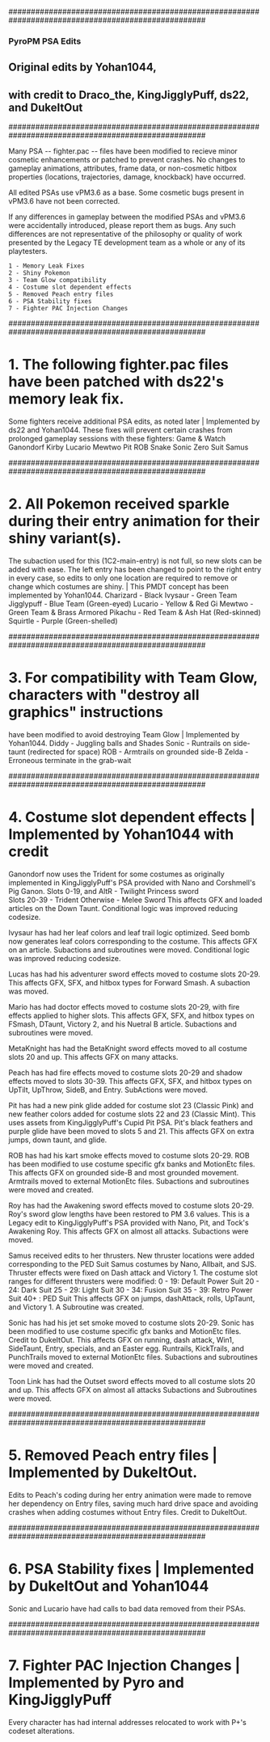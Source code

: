 
####################################################################################################
### PyroPM PSA Edits
## Original edits by Yohan1044,
## with credit to Draco_the, KingJigglyPuff, ds22, and DukeItOut
####################################################################################################

Many PSA -- fighter.pac -- files have been modified to recieve minor cosmetic enhancements
or patched to prevent crashes. No changes to gameplay animations, attributes, frame data,
or non-cosmetic hitbox properties (locations, trajectories, damage, knockback) have occurred.

All edited PSAs use vPM3.6 as a base. Some cosmetic bugs present in vPM3.6 have not
been corrected.

If any differences in gameplay between the modified PSAs and vPM3.6 were accidentally
introduced, please report them as bugs. Any such differences are not representative of
the philosophy or quality of work presented by the Legacy TE development team as a
whole or any of its playtesters.

	1 - Memory Leak Fixes
	2 - Shiny Pokemon
	3 - Team Glow compatibility
	4 - Costume slot dependent effects
	5 - Removed Peach entry files
	6 - PSA Stability fixes
	7 - Fighter PAC Injection Changes

####################################################################################################
# 1. The following fighter.pac files have been patched with ds22's memory leak fix.
Some fighters receive additional PSA edits, as noted later | Implemented by ds22 and Yohan1044.
These fixes will prevent certain crashes from prolonged gameplay sessions with these fighters:
	Game & Watch
	Ganondorf
	Kirby
	Lucario
	Mewtwo
	Pit
	ROB
	Snake
	Sonic
	Zero Suit Samus

####################################################################################################
# 2. All Pokemon received sparkle during their entry animation for their shiny variant(s).
The subaction used for this (1C2-main-entry) is not full, so new slots can be added
with ease. The left entry has been changed to point to the right entry in every case,
so edits to only one location are required to remove or change which costumes are shiny.
  | This PMDT concept has been implemented by Yohan1044.
	Charizard - Black
	Ivysaur - Green Team
	Jigglypuff - Blue Team (Green-eyed)
	Lucario - Yellow & Red Gi
	Mewtwo - Green Team & Brass Armored
	Pikachu - Red Team & Ash Hat (Red-skinned)
	Squirtle - Purple (Green-shelled)

####################################################################################################
# 3. For compatibility with Team Glow, characters with "destroy all graphics" instructions
have been modified to avoid destroying Team Glow | Implemented by Yohan1044.
	Diddy - Juggling balls and Shades
	Sonic - Runtrails on side-taunt (redirected for space)
	ROB   - Armtrails on grounded side-B 
	Zelda - Erroneous terminate in the grab-wait

####################################################################################################
# 4. Costume slot dependent effects | Implemented by Yohan1044 with credit

Ganondorf now uses the Trident for some costumes as originally implemented in
KingJigglyPuff's PSA provided with Nano and Corshmell's Pig Ganon.
		Slots 0-19, and AltR 	- Twilight Princess sword	
		Slots 20-39 		- Trident
		Otherwise		- Melee Sword
	This affects GFX and loaded articles on the Down Taunt.
	Conditional logic was improved reducing codesize.

Ivysaur has had her leaf colors and leaf trail logic optimized. Seed bomb now generates 
leaf colors corresponding to the costume.
	This affects GFX on an article.
	Subactions and subroutines were moved.
	Conditional logic was improved reducing codesize.

Lucas has had his adventurer sword effects moved to costume slots 20-29.
	This affects GFX, SFX, and hitbox types for Forward Smash.
	A subaction was moved.

Mario has had doctor effects moved to costume slots 20-29, with fire effects applied to higher slots.
	This affects GFX, SFX, and hitbox types on FSmash, DTaunt, Victory 2, and his Nuetral B article.
	Subactions and subroutines were moved.

MetaKnight has had the BetaKnight sword effects moved to all costume slots 20 and up.
	This affects GFX on many attacks.

Peach has had fire effects moved to costume slots 20-29 and shadow effects moved to slots 30-39.
	This affects GFX, SFX, and hitbox types on UpTilt, UpThrow, SideB, and Entry.
	SubActions were moved.

Pit has had a new pink glide added for costume slot 23 (Classic Pink) and new feather colors added
for costume slots 22 and 23 (Classic Mint). This uses assets from KingJigglyPuff's Cupid Pit PSA.
Pit's black feathers and purple glide have been moved to slots 5 and 21.
	This affects GFX on extra jumps, down taunt, and glide.

ROB has had his kart smoke effects moved to costume slots 20-29.
ROB has been modified to use costume specific gfx banks and MotionEtc files.
	This affects GFX on grounded side-B and most grounded movement.
	Armtrails moved to external MotionEtc files.
	Subactions and subroutines were moved and created.

Roy has had the Awakening sword effects moved to costume slots 20-29. Roy's sword glow lengths have
been restored to PM 3.6 values. This is a Legacy edit to KingJigglyPuff's PSA provided with
Nano, Pit, and Tock's Awakening Roy.
	This affects GFX on almost all attacks.
	Subactions were moved.

Samus received edits to her thrusters. New thruster locations were added corresponding to the
PED Suit Samus costumes by Nano, Allbait, and SJS. Thruster effects were fixed on Dash attack
and Victory 1. The costume slot ranges for different thrusters were modified:
		0 - 19: Default Power Suit
		20 - 24: Dark Suit
		25 - 29: Light Suit
		30 - 34: Fusion Suit
		35 - 39: Retro Power Suit
		40+ :	 PED Suit
	This affects GFX on jumps, dashAttack, rolls, UpTaunt, and Victory 1.
	A Subroutine was created.

Sonic has had his jet set smoke moved to costume slots 20-29.
Sonic has been modified to use costume specific gfx banks and MotionEtc files. Credit to DukeItOut.
	This affects GFX on running, dash attack, Win1, SideTaunt, Entry, specials,
		and an Easter egg.
	Runtrails, KickTrails, and PunchTrails moved to external MotionEtc files.
	Subactions and subroutines were moved and created.


Toon Link has had the Outset sword effects moved to all costume slots 20 and up.
	This affects GFX on almost all attacks
	Subactions and Subroutines were moved.

####################################################################################################
# 5. Removed Peach entry files | Implemented by DukeItOut.

Edits to Peach's coding during her entry animation were made to remove her dependency
on Entry files, saving much hard drive space and avoiding crashes when adding costumes
without Entry files. Credit to DukeItOut.

####################################################################################################
# 6. PSA Stability fixes | Implemented by DukeItOut and Yohan1044

Sonic and Lucario have had calls to bad data removed from their PSAs.

####################################################################################################
# 7. Fighter PAC Injection Changes | Implemented by Pyro and KingJigglyPuff

Every character has had internal addresses relocated to work with P+'s codeset alterations.
